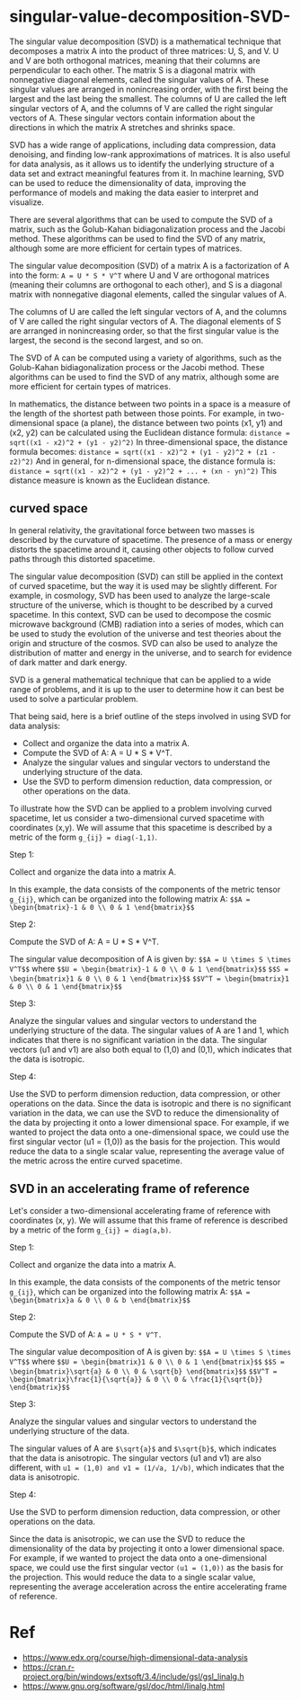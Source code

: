 # singular-value-decomposition-SVD-

The singular value decomposition (SVD) is a mathematical technique that decomposes a matrix A into the product of three matrices: U, S, and V. U and V are both orthogonal matrices, meaning that their columns are perpendicular to each other. The matrix S is a diagonal matrix with nonnegative diagonal elements, called the singular values of A. These singular values are arranged in nonincreasing order, with the first being the largest and the last being the smallest. The columns of U are called the left singular vectors of A, and the columns of V are called the right singular vectors of A. These singular vectors contain information about the directions in which the matrix A stretches and shrinks space.

SVD has a wide range of applications, including data compression, data denoising, and finding low-rank approximations of matrices. It is also useful for data analysis, as it allows us to identify the underlying structure of a data set and extract meaningful features from it. In machine learning, SVD can be used to reduce the dimensionality of data, improving the performance of models and making the data easier to interpret and visualize.

There are several algorithms that can be used to compute the SVD of a matrix, such as the Golub-Kahan bidiagonalization process and the Jacobi method. These algorithms can be used to find the SVD of any matrix, although some are more efficient for certain types of matrices.

The singular value decomposition (SVD) of a matrix A is a factorization of A into the form:
```A = U * S * V^T```
where U and V are orthogonal matrices (meaning their columns are orthogonal to each other), and S is a diagonal matrix with nonnegative diagonal elements, called the singular values of A.

The columns of U are called the left singular vectors of A, and the columns of V are called the right singular vectors of A. The diagonal elements of S are arranged in nonincreasing order, so that the first singular value is the largest, the second is the second largest, and so on.

The SVD of A can be computed using a variety of algorithms, such as the Golub-Kahan bidiagonalization process or the Jacobi method. These algorithms can be used to find the SVD of any matrix, although some are more efficient for certain types of matrices.


In mathematics, the distance between two points in a space is a measure of the length of the shortest path between those points. For example, in two-dimensional space (a plane), the distance between two points (x1, y1) and (x2, y2) can be calculated using the Euclidean distance formula:
```distance = sqrt((x1 - x2)^2 + (y1 - y2)^2)```
In three-dimensional space, the distance formula becomes:
```distance = sqrt((x1 - x2)^2 + (y1 - y2)^2 + (z1 - z2)^2)```
And in general, for n-dimensional space, the distance formula is:
```distance = sqrt((x1 - x2)^2 + (y1 - y2)^2 + ... + (xn - yn)^2)```
This distance measure is known as the Euclidean distance.

## curved space 
In general relativity, the gravitational force between two masses is described by the curvature of spacetime. The presence of a mass or energy distorts the spacetime around it, causing other objects to follow curved paths through this distorted spacetime.

The singular value decomposition (SVD) can still be applied in the context of curved spacetime, but the way it is used may be slightly different. For example, in cosmology, SVD has been used to analyze the large-scale structure of the universe, which is thought to be described by a curved spacetime. In this context, SVD can be used to decompose the cosmic microwave background (CMB) radiation into a series of modes, which can be used to study the evolution of the universe and test theories about the origin and structure of the cosmos. SVD can also be used to analyze the distribution of matter and energy in the universe, and to search for evidence of dark matter and dark energy.

SVD is a general mathematical technique that can be applied to a wide range of problems, and it is up to the user to determine how it can best be used to solve a particular problem.

That being said, here is a brief outline of the steps involved in using SVD for data analysis:
- Collect and organize the data into a matrix A.
- Compute the SVD of A: A = U * S * V^T.
- Analyze the singular values and singular vectors to understand the underlying structure of the data.
- Use the SVD to perform dimension reduction, data compression, or other operations on the data.

To illustrate how the SVD can be applied to a problem involving curved spacetime, let us consider a two-dimensional curved spacetime with coordinates (x,y). We will assume that this spacetime is described by a metric of the form ```g_{ij} = diag(-1,1)```.

Step 1: 

Collect and organize the data into a matrix A.

In this example, the data consists of the components of the metric tensor ```g_{ij}```, which can be organized into the following matrix A:
```$$A = \begin{bmatrix}-1 & 0 \\ 0 & 1 \end{bmatrix}$$```

Step 2: 

Compute the SVD of A: A = U * S * V^T.

The singular value decomposition of A is given by:
```$$A = U \times S \times V^T$$```
where
```$$U = \begin{bmatrix}-1 & 0 \\ 0 & 1 \end{bmatrix}$$```
```$$S = \begin{bmatrix}1 & 0 \\ 0 & 1 \end{bmatrix}$$```
```$$V^T = \begin{bmatrix}1 & 0 \\ 0 & 1 \end{bmatrix}$$```

Step 3: 

Analyze the singular values and singular vectors to understand the underlying structure of the data.
The singular values of A are 1 and 1, which indicates that there is no significant variation in the data. The singular vectors (u1 and v1) are also both equal to (1,0) and (0,1), which indicates that the data is isotropic.

Step 4: 

Use the SVD to perform dimension reduction, data compression, or other operations on the data.
Since the data is isotropic and there is no significant variation in the data, we can use the SVD to reduce the dimensionality of the data by projecting it onto a lower dimensional space. For example, if we wanted to project the data onto a one-dimensional space, we could use the first singular vector (u1 = (1,0)) as the basis for the projection. This would reduce the data to a single scalar value, representing the average value of the metric across the entire curved spacetime.

## SVD in an accelerating frame of reference

Let's consider a two-dimensional accelerating frame of reference with coordinates (x, y). We will assume that this frame of reference is described by a metric of the form ```g_{ij} = diag(a,b)```.

Step 1: 

Collect and organize the data into a matrix A.

In this example, the data consists of the components of the metric tensor ```g_{ij}```, which can be organized into the following matrix A:
```$$A = \begin{bmatrix}a & 0 \\ 0 & b \end{bmatrix}$$```

Step 2: 

Compute the SVD of A: 
```A = U * S * V^T.```

The singular value decomposition of A is given by:
```$$A = U \times S \times V^T$$```
where
```$$U = \begin{bmatrix}1 & 0 \\ 0 & 1 \end{bmatrix}$$```
```$$S = \begin{bmatrix}\sqrt{a} & 0 \\ 0 & \sqrt{b} \end{bmatrix}$$```
```$$V^T = \begin{bmatrix}\frac{1}{\sqrt{a}} & 0 \\ 0 & \frac{1}{\sqrt{b}} \end{bmatrix}$$```

Step 3: 

Analyze the singular values and singular vectors to understand the underlying structure of the data.

The singular values of A are ```$\sqrt{a}$``` and ```$\sqrt{b}$```, which indicates that the data is anisotropic. The singular vectors (u1 and v1) are also different, with ```u1 = (1,0) and v1 = (1/√a, 1/√b)```, which indicates that the data is anisotropic.

Step 4: 

Use the SVD to perform dimension reduction, data compression, or other operations on the data.

Since the data is anisotropic, we can use the SVD to reduce the dimensionality of the data by projecting it onto a lower dimensional space. For example, if we wanted to project the data onto a one-dimensional space, we could use the first singular vector ```(u1 = (1,0))``` as the basis for the projection. This would reduce the data to a single scalar value, representing the average acceleration across the entire accelerating frame of reference.



# Ref
- https://www.edx.org/course/high-dimensional-data-analysis
- https://cran.r-project.org/bin/windows/extsoft/3.4/include/gsl/gsl_linalg.h
- https://www.gnu.org/software/gsl/doc/html/linalg.html

